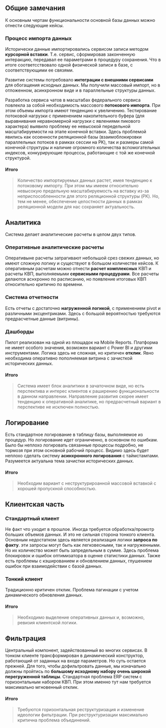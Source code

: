 ## Общие замечания
К основным чертам функциональности основной базы данных можно отнести следующие кейсы.
### Процесс импорта данных
Исторически данные импортировались сервисом записи методом **курсорной вставки**.
Т.е. сервис, сформировав законченную интеракцию, передавал ее параметрами в процедуру сохранения.
Что в итоге соответсствовало одной физической записи в базе, с соответствующими ее связями.

Развитие системы потребовало **интеграции с внешними сервисами** для обогащения исходных данных.
Мы получили массовый импорт, но в отложенном, асинхронном виде и в параллельные структуры данных.

Разработка сервиса чатов в масштабах федерального сервиса повлекла за собой необходимость массового **потокового импорта**.
При этом объемы импорта имеют тенденцию к увеличению.
Тестирование потоковой нагрузки с применением накопительного буфера (для выравнивания неравномерной нагрузки с явлениями пикового характера) выявило проблему ее невысокой передельной масштабируемости на этапе конечной вставки.
Здесь проблемой явились как осоенности реляционной базы (взаимоблокировки параллельных потоков в рамках сессии на PK), так и размеры самой конечной структуры и наличие огромного количества вспомогательных индексов, конкурирующие процессы, работающие с той же конечной структурой.

#### Итого
> Количество импортируемых данных растет, имея тенденцию к потоковому импорту.
> При этом мы имеем относительно невысокую предельную масштабируемость на вставку из-за неприспособленности для этого реляционной структуры (PK).
> Но, тем не менее, обеспечение целостности данных в рамках реляционной модели для нас сохраняет актуальность.

## Аналитика
Система делает аналитические расчеты в целом двух типов.
### Оперативные аналитические расчеты
Оперативыне расчеты затрагивают небольшой срез свежих данных, но имеют сложную логику и существуют в большом количестве кейсов.
К оперативным расчетам можно отнести **расчет комплексных** КВП и расчеты КВП, выполняемыми **сервисными процедурами**.
Все расчеты делаются аснхронно по расписанию, но появление итоговых КВП относительно критично по времени.
### Система отчетности
Есть отчеты с достаточно **нагруженной логикой**, с применением pivot и различными эксцентриками.
Здесь с большой вероятностью требуются предрасчетные данные (витрины).
### Дашборды
Пилот реализован на одной из площадок на Mobile Reports. 
Платформа не имеет особого значения, возможен вариант с Power BI и другими инструментами.
Логика здесь не сложная, но критичен **отклик**.
Явно необходима оперативно пополняемая витрина с зачисткой исторических данных.

#### Итого
> Система имеет блок аналитики в зачаточном виде, но есть перспектива и интерес клиентов к раширению функциональности в данном направлении.
> Направление развития скорее имеет тенденцию к оперативной аналитике, но предрасчетный вариант в перспективе не исключен полностью.

## Логирование
Есть стандартное логирование в таблицу базы, выполняемое из процедур.
Но логирование идет ограниченно, в основном по ошибкам.
Было бы неплохо логировать связанные процессы подробно, не тормозя при этом основной рабочий процесс.
Видимо здесь будет неплохо сделать систему **асинхронного логирования** с таймстампами.
Разумеется актуальна тема зачистки исторических данных.

#### Итого
> Необходим вариант с неструктурироанной массовой вставкой с хорошей пропускной способностью.

## Клиентская часть
### Стандартный клиент
Не факт что уходит в прошлое. Иногда требуется обработка/промотр больших объемов данных.
И это не сильная сторона тонкого клиента.
Основным недостатком здесь является реализация логики **запроса по факту**.
эти запросы могут быть как легковесными, так и нагруженными.
Но их количество может быть запредельным в сумме.
Здесь проблема блокировок и ошибок оптимизатора в оценке статистики данных.
Также есть проблемы с кэшированием и обновлением данных, глушением ошибок при взаимодействии с базой данных.

### Тонкий клиент
Традиционно критичен отклик. Проблема пагинации с учетом динамического обновления данных.

#### Итого
> Необходимо выделение оперативных данных и, возможно, ревизия клиентской логики.

## Фильтрация
Центральный компонент, задействованный во многих сервисах.
В тонком клиенте трансформирован в динамический конструктор, работающий от заданных на входе параметров.
Но суть остается прежней.
Для того, чтобы дофильтровать данные, мы изначально должны пройтись по **большому исходному набору очень широкой перегруженной таблицы**.
Стандартная проблема ERP систем с горизонтальным набором КВП.
При этом именно тут нам требуется максимально мгновенный отклик.

#### Итого
> Требуются горизонтальная реструктуризация и изменение идеологии фильтрации.
> При реструктуризации максимально критична проблема объединений.

